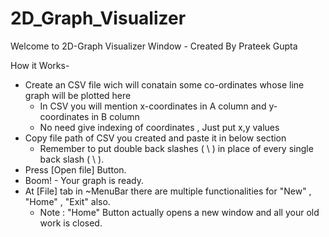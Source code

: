 # 2D_Graph_Visualizer
Welcome to 2D-Graph Visualizer Window
				- Created By Prateek Gupta

How it Works-

* Create an CSV file wich will conatain some co-ordinates whose line graph will be plotted here
	* In CSV you will mention x-coordinates in A column and y-coordinates in B column
	* No need give indexing of coordinates , Just put x,y values
* Copy file path of CSV you created and paste it in below section
	* Remember to put double back slashes ( \\ ) in place of every single back slash ( \ ).
* Press [Open file] Button.
* Boom! - Your graph is ready.
* At [File] tab in ~MenuBar there are multiple functionalities for "New" , "Home" , "Exit" also.
	* Note : "Home" Button actually opens a new window and all your old work is closed.
